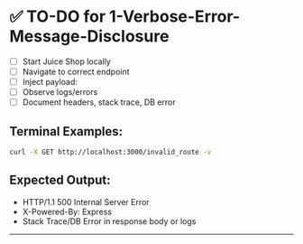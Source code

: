 # ✅ TO-DO for 1-Verbose-Error-Message-Disclosure

- [ ] Start Juice Shop locally
- [ ] Navigate to correct endpoint
- [ ] Inject payload: **<insert-payload>**
- [ ] Observe logs/errors
- [ ] Document headers, stack trace, DB error

## Terminal Examples:

```bash
curl -X GET http://localhost:3000/invalid_route -v
```

## Expected Output:

- HTTP/1.1 500 Internal Server Error
- X-Powered-By: Express
- Stack Trace/DB Error in response body or logs

---
